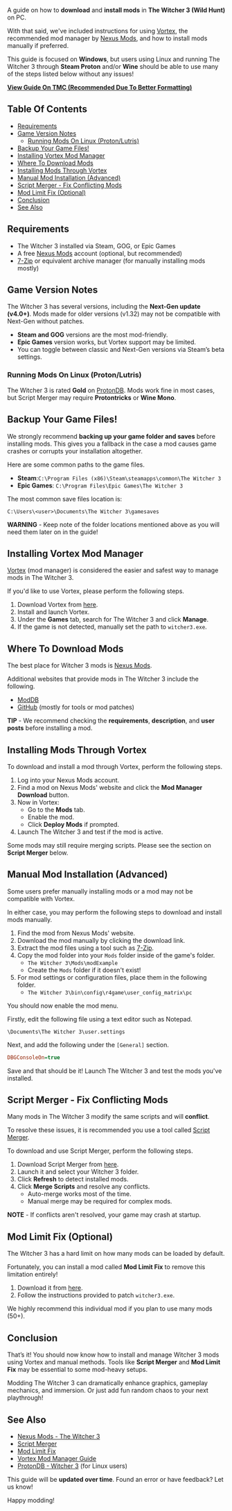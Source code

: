 A guide on how to **download** and **install mods** in **The Witcher 3 (Wild Hunt)** on PC. 

With that said, we've included instructions for using [Vortex](https://www.nexusmods.com/about/vortex/), the recommended mod manager by [Nexus Mods](https://www.nexusmods.com/), and how to install mods manually if preferred.

This guide is focused on **Windows**, but users using Linux and running The Witcher 3 through **Steam Proton** and/or **Wine** should be able to use many of the steps listed below without any issues!

[**View Guide On TMC (Recommended Due To Better Formatting)**](https://blog.moddingcommunity.com/how-to-install-mods-for-the-witcher-3/)

## Table Of Contents
* [Requirements](#requirements)
* [Game Version Notes](#game-version-notes)
    * [Running Mods On Linux (Proton/Lutris)](#running-mods-on-linux-protonlutris)
* [Backup Your Game Files!](#backup-your-game-files)
* [Installing Vortex Mod Manager](#installing-vortex-mod-manager)
* [Where To Download Mods](#where-to-download-mods)
* [Installing Mods Through Vortex](#installing-mods-through-vortex)
* [Manual Mod Installation (Advanced)](#manual-mod-installation-advanced)
* [Script Merger - Fix Conflicting Mods](#script-merger---fix-conflicting-mods)
* [Mod Limit Fix (Optional)](#mod-limit-fix-optional)
* [Conclusion](#conclusion)
* [See Also](#see-also)

## Requirements
* The Witcher 3 installed via Steam, GOG, or Epic Games
* A free [Nexus Mods](https://www.nexusmods.com/witcher3) account (optional, but recommended)
* [7-Zip](https://www.7-zip.org/) or equivalent archive manager (for manually installing mods mostly)

## Game Version Notes
The Witcher 3 has several versions, including the **Next-Gen update (v4.0+)**. Mods made for older versions (v1.32) may not be compatible with Next-Gen without patches.

* **Steam and GOG** versions are the most mod-friendly.
* **Epic Games** version works, but Vortex support may be limited.
* You can toggle between classic and Next-Gen versions via Steam’s beta settings.

### Running Mods On Linux (Proton/Lutris)
The Witcher 3 is rated **Gold** on [ProtonDB](https://www.protondb.com/app/292030). Mods work fine in most cases, but Script Merger may require **Protontricks** or **Wine Mono**.

## Backup Your Game Files!
We strongly recommend **backing up your game folder and saves** before installing mods. This gives you a fallback in the case a mod causes game crashes or corrupts your installation altogether.

Here are some common paths to the game files.

- **Steam**:`C:\Program Files (x86)\Steam\steamapps\common\The Witcher 3`
- **Epic Games**: `C:\Program Files\Epic Games\The Witcher 3`

The most common save files location is:

```
C:\Users\<user>\Documents\The Witcher 3\gamesaves
```

**WARNING** - Keep note of the folder locations mentioned above as you will need them later on in the guide!

## Installing Vortex Mod Manager
[Vortex](https://www.nexusmods.com/about/vortex/) (mod manager) is considered the easier and safest way to manage mods in The Witcher 3.

If you'd like to use Vortex, please perform the following steps.

1. Download Vortex from [here](https://www.nexusmods.com/site/mods/1?tab=files).
2. Install and launch Vortex.
3. Under the **Games** tab, search for The Witcher 3 and click **Manage**.
4. If the game is not detected, manually set the path to `witcher3.exe`.

## Where To Download Mods
The best place for Witcher 3 mods is [Nexus Mods](https://www.nexusmods.com/witcher3).

Additional websites that provide mods in The Witcher 3 include the following.
* [ModDB](https://www.moddb.com/games/the-witcher-3-wild-hunt/mods)
* [GitHub](https://github.com/) (mostly for tools or mod patches)

**TIP** - We recommend checking the **requirements**, **description**, and **user posts** before installing a mod.

## Installing Mods Through Vortex
To download and install a mod through Vortex, perform the following steps.

1. Log into your Nexus Mods account.
2. Find a mod on Nexus Mods' website and click the **Mod Manager Download** button.
3. Now in Vortex:
    * Go to the **Mods** tab.
    * Enable the mod.
    * Click **Deploy Mods** if prompted.
4. Launch The Witcher 3 and test if the mod is active.

Some mods may still require merging scripts. Please see the section on **Script Merger** below.

## Manual Mod Installation (Advanced)
Some users prefer manually installing mods or a mod may not be compatible with Vortex.

In either case, you may perform the following steps to download and install mods manually. 

1. Find the mod from Nexus Mods' website.
2. Download the mod manually by clicking the download link.
3. Extract the mod files using a tool such as [7-Zip](https://www.7-zip.org/).
4. Copy the mod folder into your `Mods` folder inside of the game's folder.
    * `The Witcher 3\Mods\modExample`
    * Create the `Mods` folder if it doesn't exist!
5. For mod settings or configuration files, place them in the following folder.
    * `The Witcher 3\bin\config\r4game\user_config_matrix\pc`

You should now enable the mod menu.

Firstly, edit the following file using a text editor such as Notepad.

```
\Documents\The Witcher 3\user.settings
```

Next, and add the following under the `[General]` section.

```ini
DBGConsoleOn=true
```

Save and that should be it! Launch The Witcher 3 and test the mods you've installed.

## Script Merger - Fix Conflicting Mods
Many mods in The Witcher 3 modify the same scripts and will **conflict**.

To resolve these issues, it is recommended you use a tool called [Script Merger](https://www.nexusmods.com/witcher3/mods/484).

To download and use Script Merger, perform the following steps.

1. Download Script Merger from [here](https://www.nexusmods.com/witcher3/mods/484).
2. Launch it and select your Witcher 3 folder.
3. Click **Refresh** to detect installed mods.
4. Click **Merge Scripts** and resolve any conflicts.
    * Auto-merge works most of the time.
    * Manual merge may be required for complex mods.

**NOTE** - If conflicts aren't resolved, your game may crash at startup.

## Mod Limit Fix (Optional)
The Witcher 3 has a hard limit on how many mods can be loaded by default.

Fortunately, you can install a mod called **Mod Limit Fix** to remove this limitation entirely!

1. Download it from [here](https://www.nexusmods.com/witcher3/mods/3643).
2. Follow the instructions provided to patch `witcher3.exe`.

We highly recommend this individual mod if you plan to use many mods (50+).

## Conclusion
That’s it! You should now know how to install and manage Witcher 3 mods using Vortex and manual methods. Tools like **Script Merger** and **Mod Limit Fix** may be essential to some mod-heavy setups.

Modding The Witcher 3 can dramatically enhance graphics, gameplay mechanics, and immersion. Or just add fun random chaos to your next playthrough!

## See Also
* [Nexus Mods - The Witcher 3](https://www.nexusmods.com/witcher3)
* [Script Merger](https://www.nexusmods.com/witcher3/mods/484)
* [Mod Limit Fix](https://www.nexusmods.com/witcher3/mods/3643)
* [Vortex Mod Manager Guide](https://wiki.nexusmods.com/index.php/Vortex)
* [ProtonDB - Witcher 3](https://www.protondb.com/app/292030) (for Linux users)

This guide will be **updated over time**. Found an error or have feedback? Let us know!

Happy modding!